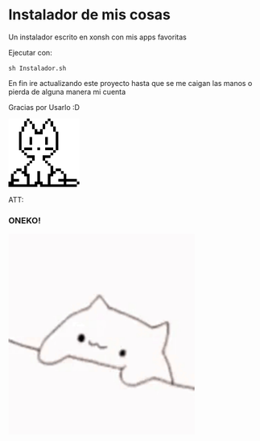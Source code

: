 # Instalador de mis cosas


Un instalador escrito en xonsh con mis apps favoritas

Ejecutar con:
```
sh Instalador.sh
```

En fin ire actualizando este proyecto hasta que se me caigan las manos o pierda de alguna manera mi cuenta



Gracias por Usarlo :D

<img src="https://github.com/Tom5521/Tom5521/blob/f3640e2216a493074bfb8436777524e719a5d3ec/oneko.png" width="141px">

ATT:
### ONEKO!

<img src="https://github.com/Tom5521/Tom5521/blob/7b38d1501ba08da3475abfe4e0213d059445f33a/gato-BOOM.gif" width="370" height="400" />

